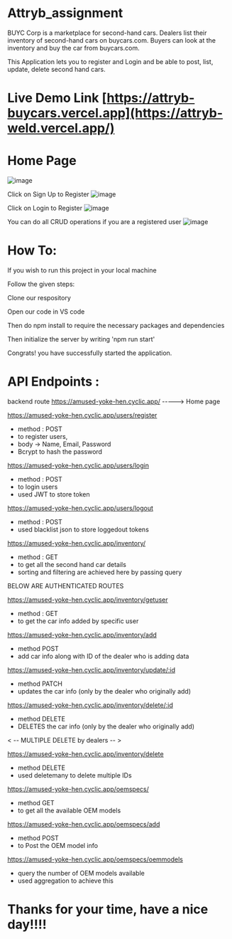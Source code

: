 # Attryb_assignment

BUYC Corp is a marketplace for second-hand cars. Dealers list their inventory of second-hand cars on
buycars.com. Buyers can look at the inventory and buy the car from buycars.com.

This Application lets you to register and Login and be able to post, list, update, delete second hand cars.

# Live Demo Link [https://attryb-buycars.vercel.app](https://attryb-weld.vercel.app/)

# Home Page
![image](https://github.com/DhaanuI/Attryb_assignment/assets/112754832/4c58e869-56a3-4817-92fe-4c6735495d95)

Click on Sign Up to Register
![image](https://github.com/DhaanuI/Attryb_assignment/assets/112754832/6ac33863-4748-494a-967b-33f19b2b46d2)

Click on Login to Register
![image](https://github.com/DhaanuI/Attryb_assignment/assets/112754832/b9fa765a-0cf8-4560-b071-4149c90ec4dd)

You can do all CRUD operations if you are a registered user
![image](https://github.com/DhaanuI/Attryb_assignment/assets/112754832/59958c50-4416-41b7-b7a3-1580b071cc7f)


# How To:

If you wish to run this project in your local machine

Follow the given steps:

Clone our respository 

Open our code in VS code

Then do npm install to require the necessary packages and dependencies

Then initialize the server by writing 'npm run start' 

Congrats! you have successfully started the application.


# API Endpoints :
backend route 
https://amused-yoke-hen.cyclic.app/  -----> Home page 

https://amused-yoke-hen.cyclic.app/users/register 
- method : POST
- to register users, 
- body -> Name, Email, Password
- Bcrypt to hash the password

https://amused-yoke-hen.cyclic.app/users/login
- method : POST
- to login users
- used JWT to store token


https://amused-yoke-hen.cyclic.app/users/logout
- method : POST
- used blacklist json to store loggedout tokens


https://amused-yoke-hen.cyclic.app/inventory/
- method : GET
- to get all the second hand car details 
- sorting and filtering are achieved here by passing query 


BELOW ARE AUTHENTICATED ROUTES

https://amused-yoke-hen.cyclic.app/inventory/getuser
- method : GET 
- to get the car info added by specific user

https://amused-yoke-hen.cyclic.app/inventory/add
- method POST
- add car info along with ID of the dealer who is adding data

https://amused-yoke-hen.cyclic.app/inventory/update/:id
- method PATCH
- updates the car info (only by the dealer who originally add)

https://amused-yoke-hen.cyclic.app/inventory/delete/:id
- method DELETE
- DELETES the car info (only by the dealer who originally add)

< --  MULTIPLE DELETE by dealers -- >

https://amused-yoke-hen.cyclic.app/inventory/delete
- method DELETE
- used deletemany to delete multiple IDs


https://amused-yoke-hen.cyclic.app/oemspecs/
- method GET
- to get all the available OEM models

https://amused-yoke-hen.cyclic.app/oemspecs/add
- method POST
- to Post the OEM model info

https://amused-yoke-hen.cyclic.app/oemspecs/oemmodels
- query the number of OEM models available
- used aggregation to achieve this



# Thanks for your time, have a nice day!!!!



